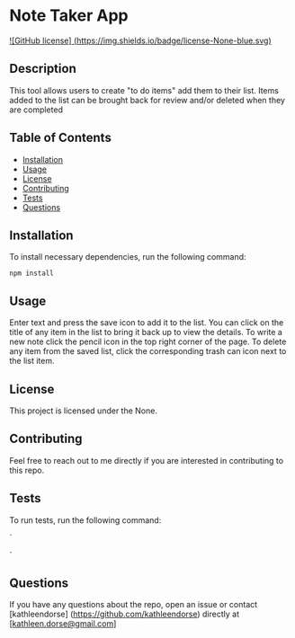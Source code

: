 
  # Note Taker App        
  [ ![GitHub license] (https://img.shields.io/badge/license-None-blue.svg) ](https://afternoon-cove-63476.herokuapp.com/notes )
  
  ## Description
  This tool allows users to create "to do items" add them to their list. Items added to the list can be brought back for review and/or deleted when they are completed 

  ## Table of Contents
  
  * [Installation](#installation)
  * [Usage](#usage)
  * [License](#license)
  * [Contributing](#contributing)
  * [Tests](#tests)
  * [Questions](#questions)

  ## Installation
  To install necessary dependencies, run the following command:

  `
  npm install
  `

  ## Usage
  Enter text and press the save icon to add it to the list. You can click on the title of any item in the list to bring it back up to view the details.  To write a new note click the pencil icon in the top right corner of the page.  To delete any item from the saved list, click the corresponding trash can icon next to the list item.  

  ## License
  This project is licensed under the None.

  ## Contributing
  Feel free to reach out to me directly if you are interested in contributing to this repo.

  ## Tests
  To run tests, run the following command:
  
  `
  
  `

  ## Questions
  If you have any questions about the repo, open an issue or contact [kathleendorse] (https://github.com/kathleendorse) directly at [kathleen.dorse@gmail.com]
